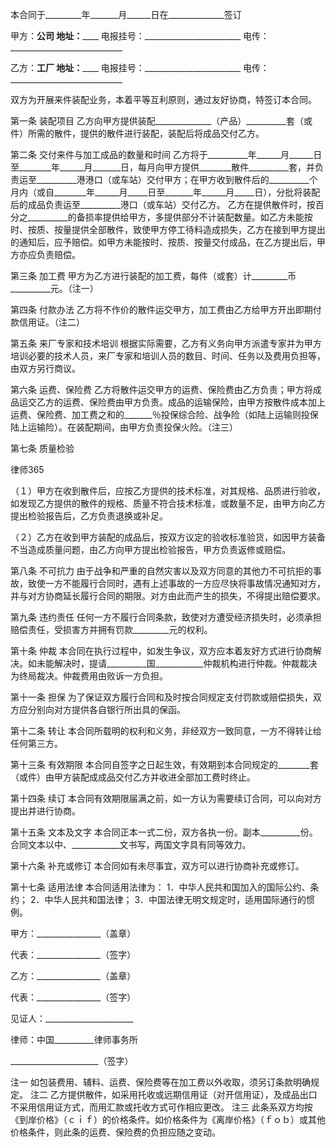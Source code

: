 
 本合同于_________年_______月______日在______________签订


甲方：________________________公司
地址：____________________________
电报挂号：________________________
电传：____________________________


乙方：________________________工厂
地址：____________________________
电报挂号：________________________
电传：____________________________


双方为开展来件装配业务，本着平等互利原则，通过友好协商，特签订本合同。


第一条 装配项目
乙方向甲方提供装配______________（产品）__________套（或件）所需的散件，提供的散件进行装配，装配后将成品交付乙方。


第二条 交付来件与加工成品的数量和时间
乙方将于__________年______月______日至________年______月_______日，每月向甲方提供________散件__________套，并负责运至__________港港口（或车站）交付甲方；在甲方收到散件后的__________个月内（或自________年______月_____日至_______年______月_____日），分批将装配后的成品负责运至__________港口（或车站）交付乙方。
乙方在提供散件时，按百分之__________的备损率提供给甲方，多提供部分不计装配数量。如乙方未能按时、按质、按量提供全部散件，致使甲方停工待料造成损失，乙方在接到甲方提出的通知后，应予赔偿。如甲方未能按时、按质、按量交付成品，在乙方提出后，甲方亦应负责赔偿。


第三条 加工费
甲方为乙方进行装配的加工费，每件（或套）计_________币__________元。（注一）


第四条 付款办法
乙方将不作价的散件运交甲方，加工费由乙方给甲方开出即期付款信用证。（注二）


第五条 来厂专家和技术培训
根据实际需要，乙方有义务向甲方派遣专家并为甲方培训必要的技术人员，来厂专家和培训人员的数目、时间、任务以及费用负担等，由双方另行商议。


第六条 运费、保险费
乙方将散件运交甲方的运费、保险费由乙方负责；甲方将成品运交乙方的运费、保险费由甲方负责。成品的运输保险，由甲方按散件成本加上运费、保险费、加工费之和的_______％投保综合险、战争险（如陆上运输则投保陆上运输险）。在装配期间，由甲方负责投保火险。（注三）


第七条 质量检验




 
律师365






（１）甲方在收到散件后，应按乙方提供的技术标准，对其规格、品质进行验收，如发现乙方提供的散件的规格、质量不符合技术标准，或数量不足，由甲方向乙方提出检验报告后，乙方负责退换或补足。

（２）乙方在收到甲方装配的成品后，按双方议定的验收标准验货，如因甲方装备不当造成质量问题，由乙方向甲方提出检验报告，甲方负责返修或赔偿。




第八条 不可抗力
由于战争和严重的自然灾害以及双方同意的其他力不可抗拒的事故，致使一方不能履行合同时，遇有上述事故的一方应尽快将事故情况通知对方，并与对方协商延长履行合同的期限。对方由此而产生的损失，不得提出赔偿要求。


第九条 违约责任
任何一方不履行合同条款，致使对方遭受经济损失时，必须承担赔偿责任，受损害方并拥有罚款_________元的权利。


第十条 仲裁
本合同在执行过程中，如发生争议，双方应本着友好方式进行协商解决。如未能解决时，提请__________国____________仲裁机构进行仲裁。仲裁裁决为终局裁决。仲裁费用由败诉一方负担。


第十一条 担保
为了保证双方履行合同和及时按合同规定支付罚款或赔偿损失，双方应分别向对方提供各自银行所出具的保函。


第十二条 转让
本合同所载明的权利和义务，非经双方一致同意，一方不得转让给任何第三方。


第十三条 有效期限
本合同自签字之日起生效，有效期到本合同规定的________套（或件）由甲方装配成成品交付乙方并收进全部加工费时终止。


第十四条 续订
本合同有效期限届满之前，如一方认为需要续订合同，可以向对方提出并进行协商。


第十五条 文本及文字
本合同正本一式二份，双方各执一份。副本__________份。合同文本以中、____________文书写，两国文字具有同等效力。


第十六条 补充或修订
本合同如有未尽事宜，双方可以进行协商补充或修订。


第十七条 适用法律
本合同适用法律为：
1．中华人民共和国加入的国际公约、条约；
2．中华人民共和国法律；
3．中国法律无明文规定时，适用国际通行的惯例。


 



 甲方：________________（盖章）
 
代表：________________（签字）
 


 

  乙方：________________（盖章）
  
代表：________________（签字）
  


  

   见证人：______________________
   
律师：中国__________律师事务所
   
______________________（签字）
   


   
注一  如包装费用、辅料、运费、保险费等在加工费以外收取，须另订条款明确规定。
注二  乙方提供散件，如采用托收或远期信用证（对开信用证），及成品出口不采用信用证方式，而用汇款或托收方式可作相应更改。
注三  此条系双方均按《到岸价格》（ｃｉｆ）的价格条件。如价格条件为《离岸价格》（ｆｏｂ）或其他价格条件，则此条的运费、保险费的负担应随之变动。
 
   

 
   
 
    
 
    
 
     


     
 

     


     


     
 
 
    
 
   
 
  

 


